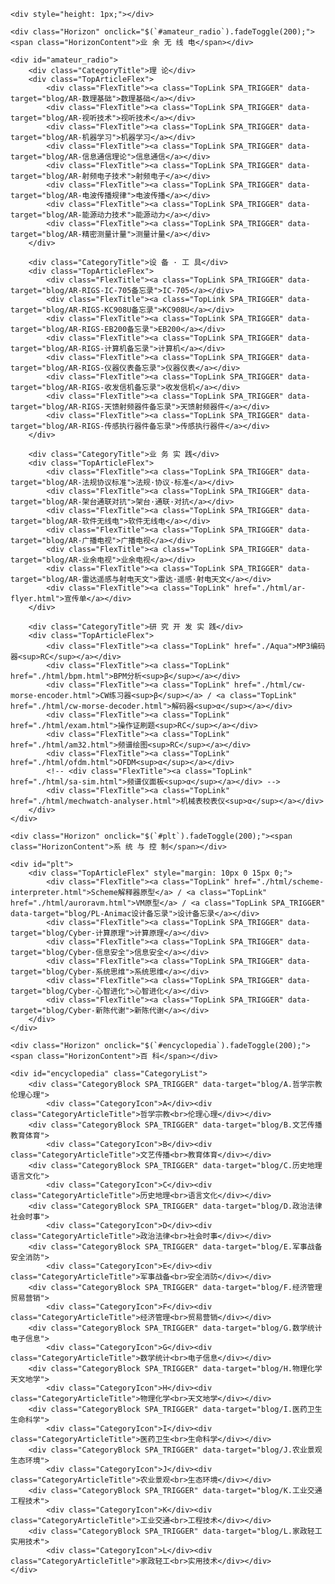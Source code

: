 <style>
#TabSwitchContainer {
    margin: 20px;
}
.TAB_SWITCH {
    margin: 2px;
    padding: 0 10px;
    border: none;
    background-color: #e8f6ff;
    color: #1ea0f0;
    border-radius: 5px;
    height: 30px;
    line-height: 30px;
    font-size: 12px;
    cursor: pointer;
}
.TAB_SWITCH:hover {
    font-weight: bold;
}
.TabSwitchSelected {
    background-color: #1ea0f0;
    color: #fff;
}
.TabSwitchDefault {
    background-color: #f0f0f0;
    color: #666;
}


.TopLink {
    color: #4c566d !important;
    border-bottom: 1px solid #bbc0cc !important;
    font-size: 13px;
    letter-spacing: 0.5px;
    line-height: normal;
    cursor: pointer;
}
.TopLink:hover {
    color: #15e !important;
    text-decoration: none;
    border-bottom: 1px solid #15e !important;
}

.TopArticleTable td {
    text-align: center;
    padding: 8px 0;
}

.CategoryArticleTitle {
    color: #567;
    font-size: 10px;
    line-height: 12px;
    cursor: pointer;
    height: 26px;
    margin-left: 5px;
    letter-spacing: 1px;
}
.CategoryList {
    display: flex;
    flex-wrap: wrap;
    justify-content: center;
    margin: 0 auto;
}
.CategoryBlock {
    display: flex;
    margin: 15px;
    border-radius: 10px;
    align-content: space-between;
    justify-content: center;
    align-items: stretch;
}
.CategoryIcon {
    display: inline-block;
    width: 26px; height:26px;
    line-height: 26px;
    background: linear-gradient(0deg, #7e90ab, #ecf5ff);
    color: #fff;
    text-align: center;
    font-size: 14px;
    font-weight: bold;
    text-shadow: 1px 1px 2px #263a66;
    border-radius: 3px;
    cursor: pointer;
}

.Horizon {
    line-height: 16px;
    margin: 24px auto;
    text-align: center;
    cursor: pointer;
    width: fit-content;
}
.Horizon::after {
    display: block;
    content: "";
    height: 10px;
    background: linear-gradient(180deg, #fff, #f0f1f2);
    margin-top: -6px;
}
.HorizonContent {
    font-size: 16px;
    padding: 0 10px;
    color: #456;
    font-weight: bold;
}

.CategoryTitle {
    font-size: 13px; color: #15d; line-height: 1.5; margin: 5px auto;
}
.TopArticleFlex {
    display: flex; flex-wrap: wrap; justify-content: center; align-items: baseline;
    margin: 0px auto;
}
.FlexTitle {
    margin: 10px 10px;
}

</style>


<div class="SectionBody">

    <div style="height: 1px;"></div>

    <div class="Horizon" onclick="$(`#amateur_radio`).fadeToggle(200);"><span class="HorizonContent">业 余 无 线 电</span></div>

    <div id="amateur_radio">
        <div class="CategoryTitle">理 论</div>
        <div class="TopArticleFlex">
            <div class="FlexTitle"><a class="TopLink SPA_TRIGGER" data-target="blog/AR-数理基础">数理基础</a></div>
            <div class="FlexTitle"><a class="TopLink SPA_TRIGGER" data-target="blog/AR-视听技术">视听技术</a></div>
            <div class="FlexTitle"><a class="TopLink SPA_TRIGGER" data-target="blog/AR-机器学习">机器学习</a></div>
            <div class="FlexTitle"><a class="TopLink SPA_TRIGGER" data-target="blog/AR-信息通信理论">信息通信</a></div>
            <div class="FlexTitle"><a class="TopLink SPA_TRIGGER" data-target="blog/AR-射频电子技术">射频电子</a></div>
            <div class="FlexTitle"><a class="TopLink SPA_TRIGGER" data-target="blog/AR-电波传播规律">电波传播</a></div>
            <div class="FlexTitle"><a class="TopLink SPA_TRIGGER" data-target="blog/AR-能源动力技术">能源动力</a></div>
            <div class="FlexTitle"><a class="TopLink SPA_TRIGGER" data-target="blog/AR-精密测量计量">测量计量</a></div>
        </div>

        <div class="CategoryTitle">设 备 · 工 具</div>
        <div class="TopArticleFlex">
            <div class="FlexTitle"><a class="TopLink SPA_TRIGGER" data-target="blog/AR-RIGS-IC-705备忘录">IC-705</a></div>
            <div class="FlexTitle"><a class="TopLink SPA_TRIGGER" data-target="blog/AR-RIGS-KC908U备忘录">KC908U</a></div>
            <div class="FlexTitle"><a class="TopLink SPA_TRIGGER" data-target="blog/AR-RIGS-EB200备忘录">EB200</a></div>
            <div class="FlexTitle"><a class="TopLink SPA_TRIGGER" data-target="blog/AR-RIGS-计算机备忘录">计算机</a></div>
            <div class="FlexTitle"><a class="TopLink SPA_TRIGGER" data-target="blog/AR-RIGS-仪器仪表备忘录">仪器仪表</a></div>
            <div class="FlexTitle"><a class="TopLink SPA_TRIGGER" data-target="blog/AR-RIGS-收发信机备忘录">收发信机</a></div>
            <div class="FlexTitle"><a class="TopLink SPA_TRIGGER" data-target="blog/AR-RIGS-天馈射频器件备忘录">天馈射频器件</a></div>
            <div class="FlexTitle"><a class="TopLink SPA_TRIGGER" data-target="blog/AR-RIGS-传感执行器件备忘录">传感执行器件</a></div>
        </div>

        <div class="CategoryTitle">业 务 实 践</div>
        <div class="TopArticleFlex">
            <div class="FlexTitle"><a class="TopLink SPA_TRIGGER" data-target="blog/AR-法规协议标准">法规·协议·标准</a></div>
            <div class="FlexTitle"><a class="TopLink SPA_TRIGGER" data-target="blog/AR-架台通联对抗">架台·通联·对抗</a></div>
            <div class="FlexTitle"><a class="TopLink SPA_TRIGGER" data-target="blog/AR-软件无线电">软件无线电</a></div>
            <div class="FlexTitle"><a class="TopLink SPA_TRIGGER" data-target="blog/AR-广播电视">广播电视</a></div>
            <div class="FlexTitle"><a class="TopLink SPA_TRIGGER" data-target="blog/AR-业余电视">业余电视</a></div>
            <div class="FlexTitle"><a class="TopLink SPA_TRIGGER" data-target="blog/AR-雷达遥感与射电天文">雷达·遥感·射电天文</a></div>
            <div class="FlexTitle"><a class="TopLink" href="./html/ar-flyer.html">宣传单</a></div>
        </div>

        <div class="CategoryTitle">研 究 开 发 实 践</div>
        <div class="TopArticleFlex">
            <div class="FlexTitle"><a class="TopLink" href="./Aqua">MP3编码器<sup>RC</sup></a></div>
            <div class="FlexTitle"><a class="TopLink" href="./html/bpm.html">BPM分析<sup>β</sup></a></div>
            <div class="FlexTitle"><a class="TopLink" href="./html/cw-morse-encoder.html">CW练习器<sup>β</sup></a> / <a class="TopLink" href="./html/cw-morse-decoder.html">解码器<sup>α</sup></a></div>
            <div class="FlexTitle"><a class="TopLink" href="./html/exam.html">操作证刷题<sup>RC</sup></a></div>
            <div class="FlexTitle"><a class="TopLink" href="./html/am32.html">频谱绘图<sup>RC</sup></a></div>
            <div class="FlexTitle"><a class="TopLink" href="./html/ofdm.html">OFDM<sup>α</sup></a></div>
            <!-- <div class="FlexTitle"><a class="TopLink" href="./html/sa-sim.html">频谱仪面板<sup>α</sup></a></div> -->
            <div class="FlexTitle"><a class="TopLink" href="./html/mechwatch-analyser.html">机械表校表仪<sup>α</sup></a></div>
        </div>
    </div>

    <div class="Horizon" onclick="$(`#plt`).fadeToggle(200);"><span class="HorizonContent">系 统 与 控 制</span></div>

    <div id="plt">
        <div class="TopArticleFlex" style="margin: 10px 0 15px 0;">
            <div class="FlexTitle"><a class="TopLink" href="./html/scheme-interpreter.html">Scheme解释器原型</a> / <a class="TopLink" href="./html/auroravm.html">VM原型</a> / <a class="TopLink SPA_TRIGGER" data-target="blog/PL-Animac设计备忘录">设计备忘录</a></div>
            <div class="FlexTitle"><a class="TopLink SPA_TRIGGER" data-target="blog/Cyber-计算原理">计算原理</a></div>
            <div class="FlexTitle"><a class="TopLink SPA_TRIGGER" data-target="blog/Cyber-信息安全">信息安全</a></div>
            <div class="FlexTitle"><a class="TopLink SPA_TRIGGER" data-target="blog/Cyber-系统思维">系统思维</a></div>
            <div class="FlexTitle"><a class="TopLink SPA_TRIGGER" data-target="blog/Cyber-心智进化">心智进化</a></div>
            <div class="FlexTitle"><a class="TopLink SPA_TRIGGER" data-target="blog/Cyber-新陈代谢">新陈代谢</a></div>
        </div>
    </div>

    <div class="Horizon" onclick="$(`#encyclopedia`).fadeToggle(200);"><span class="HorizonContent">百 科</span></div>

    <div id="encyclopedia" class="CategoryList">
        <div class="CategoryBlock SPA_TRIGGER" data-target="blog/A.哲学宗教伦理心理">
            <div class="CategoryIcon">A</div><div class="CategoryArticleTitle">哲学宗教<br>伦理心理</div></div>
        <div class="CategoryBlock SPA_TRIGGER" data-target="blog/B.文艺传播教育体育">
            <div class="CategoryIcon">B</div><div class="CategoryArticleTitle">文艺传播<br>教育体育</div></div>
        <div class="CategoryBlock SPA_TRIGGER" data-target="blog/C.历史地理语言文化">
            <div class="CategoryIcon">C</div><div class="CategoryArticleTitle">历史地理<br>语言文化</div></div>
        <div class="CategoryBlock SPA_TRIGGER" data-target="blog/D.政治法律社会时事">
            <div class="CategoryIcon">D</div><div class="CategoryArticleTitle">政治法律<br>社会时事</div></div>
        <div class="CategoryBlock SPA_TRIGGER" data-target="blog/E.军事战备安全消防">
            <div class="CategoryIcon">E</div><div class="CategoryArticleTitle">军事战备<br>安全消防</div></div>
        <div class="CategoryBlock SPA_TRIGGER" data-target="blog/F.经济管理贸易营销">
            <div class="CategoryIcon">F</div><div class="CategoryArticleTitle">经济管理<br>贸易营销</div></div>
        <div class="CategoryBlock SPA_TRIGGER" data-target="blog/G.数学统计电子信息">
            <div class="CategoryIcon">G</div><div class="CategoryArticleTitle">数学统计<br>电子信息</div></div>
        <div class="CategoryBlock SPA_TRIGGER" data-target="blog/H.物理化学天文地学">
            <div class="CategoryIcon">H</div><div class="CategoryArticleTitle">物理化学<br>天文地学</div></div>
        <div class="CategoryBlock SPA_TRIGGER" data-target="blog/I.医药卫生生命科学">
            <div class="CategoryIcon">I</div><div class="CategoryArticleTitle">医药卫生<br>生命科学</div></div>
        <div class="CategoryBlock SPA_TRIGGER" data-target="blog/J.农业景观生态环境">
            <div class="CategoryIcon">J</div><div class="CategoryArticleTitle">农业景观<br>生态环境</div></div>
        <div class="CategoryBlock SPA_TRIGGER" data-target="blog/K.工业交通工程技术">
            <div class="CategoryIcon">K</div><div class="CategoryArticleTitle">工业交通<br>工程技术</div></div>
        <div class="CategoryBlock SPA_TRIGGER" data-target="blog/L.家政轻工实用技术">
            <div class="CategoryIcon">L</div><div class="CategoryArticleTitle">家政轻工<br>实用技术</div></div>
    </div>

</div>

<!-- NOTE 目前暂时不需要动态的文章列表。如需重新启用，需要解除`SPA_Render()`过程中`LoadList("blog")`函数调用。 -->
<!--
<div class="Horizon"><span class="HorizonContent" style="font-weight: normal;">其 他 文 章</span></div>
<div id="TabSwitchContainer" style="text-align: center;"></div>
<table class="ArticleListContainer" id="ArticleListContainer"></table>
-->
